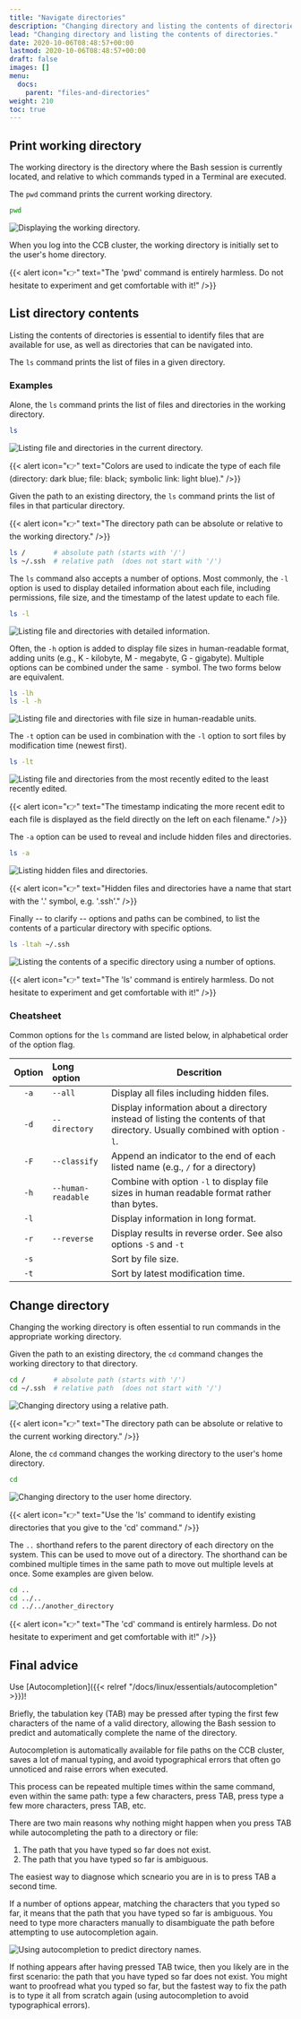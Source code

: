 ```yaml
---
title: "Navigate directories"
description: "Changing directory and listing the contents of directories."
lead: "Changing directory and listing the contents of directories."
date: 2020-10-06T08:48:57+00:00
lastmod: 2020-10-06T08:48:57+00:00
draft: false
images: []
menu:
  docs:
    parent: "files-and-directories"
weight: 210
toc: true
---
```


## Print working directory

The working directory is the directory where the Bash session is currently
located, and relative to which commands typed in a Terminal are executed.

The `pwd` command prints the current working directory.

```bash
pwd
```

![Displaying the working directory.](pwd.png)

When you log into the CCB cluster, the working directory is initially set to
the user's home directory.

{{< alert icon="👉" text="The 'pwd' command is entirely harmless. Do not hesitate to experiment and get comfortable with it!" />}}

## List directory contents

Listing the contents of directories is essential to identify files that are
available for use, as well as directories that can be navigated into.

The `ls` command prints the list of files in a given directory.

### Examples

Alone, the `ls` command prints the list of files and directories in the
working directory.

```bash
ls
```

![Listing file and directories in the current directory.](ls.png)

{{< alert icon="👉" text="Colors are used to indicate the type of each file (directory: dark blue; file: black; symbolic link: light blue)." />}}

Given the path to an existing directory, the `ls` command prints the list of
files in that particular directory.

{{< alert icon="👉" text="The directory path can be absolute or relative to the working directory." />}}

```bash
ls /       # absolute path (starts with '/')
ls ~/.ssh  # relative path  (does not start with '/')
```

The `ls` command also accepts a number of options.
Most commonly, the `-l` option is used to display detailed information about
each file, including permissions, file size, and the timestamp of the latest
update to each file.

```bash
ls -l
```

![Listing file and directories with detailed information.](ls-l.png)

Often, the `-h` option is added to display file sizes in human-readable format,
adding units (e.g., K - kilobyte, M - megabyte, G - gigabyte).
Multiple options can be combined under the same `-` symbol.
The two forms below are equivalent.

```bash
ls -lh
ls -l -h
```

![Listing file and directories with file size in human-readable units.](ls-lh.png)

The `-t` option can be used in combination with the `-l` option to sort files
by modification time (newest first).

```bash
ls -lt
```

![Listing file and directories from the most recently edited to the least recently edited.](ls-lt.png)

{{< alert icon="👉" text="The timestamp indicating the more recent edit to each file is displayed as the field directly on the left on each filename." />}}

The `-a` option can be used to reveal and include hidden files and directories.

```bash
ls -a
```

![Listing hidden files and directories.](ls-a.png)

{{< alert icon="👉" text="Hidden files and directories have a name that start with the '.' symbol, e.g. '.ssh'." />}}

Finally -- to clarify -- options and paths can be combined, to list the contents
of a particular directory with specific options.

```bash
ls -ltah ~/.ssh
```

![Listing the contents of a specific directory using a number of options.](ls-ltah-ssh.png)

{{< alert icon="👉" text="The 'ls' command is entirely harmless. Do not hesitate to experiment and get comfortable with it!" />}}

### Cheatsheet

Common options for the `ls` command are listed below,
in alphabetical order of the option flag.

| Option | Long option | Descrition |
|:------:|:----------- | ---------- |
|  `-a`  | `--all`     | Display all files including hidden files. |
|  `-d`  | `--directory` | Display information about a directory instead of listing the contents of that directory. Usually combined with option `-l`. |
|  `-F`  | `--classify` | Append an indicator to the end of each listed name (e.g., `/` for a directory) |
|  `-h`  | `--human-readable` | Combine with option `-l` to display file sizes in human readable format rather than bytes. |
|  `-l`  |             | Display information in long format. |
|  `-r`  | `--reverse` | Display results in reverse order. See also options `-S` and `-t` |
|  `-s`  |             | Sort by file size. |
|  `-t`  |             | Sort by latest modification time. |

## Change directory

Changing the working directory is often essential to run commands in the
appropriate working directory.

Given the path to an existing directory, the `cd` command changes the working directory to
that directory.

```bash
cd /       # absolute path (starts with '/')
cd ~/.ssh  # relative path  (does not start with '/')
```

![Changing directory using a relative path.](cd-ccb_demo.png)

{{< alert icon="👉" text="The directory path can be absolute or relative to the current working directory." />}}

Alone, the `cd` command changes the working directory to the user's home directory.

```bash
cd
```

![Changing directory to the user home directory.](cd-home.png)

{{< alert icon="👉" text="Use the 'ls' command to identify existing directories that you give to the 'cd' command." />}}

The `..` shorthand refers to the parent directory of each directory on the system.
This can be used to move out of a directory.
The shorthand can be combined multiple times in the same path to move out multiple
levels at once.
Some examples are given below.

```bash
cd ..
cd ../..
cd ../../another_directory
```

{{< alert icon="👉" text="The 'cd' command is entirely harmless. Do not hesitate to experiment and get comfortable with it!" />}}

## Final advice

Use [Autocompletion]({{< relref "/docs/linux/essentials/autocompletion" >}})!

Briefly, the tabulation key (TAB) may be pressed after typing the first few
characters of the name of a valid directory, allowing the Bash session to
predict and automatically complete the name of the directory.

Autocompletion is automatically available for file paths on the CCB cluster,
saves a lot of manual typing, and avoid typographical errors that often
go unnoticed and raise errors when executed.

This process can be repeated multiple times within the same command,
even within the same path: type a few characters, press TAB, press
type a few more characters, press TAB, etc.

There are two main reasons why nothing might happen when you press TAB
while autocompleting the path to a directory or file:

1. The path that you have typed so far does not exist.
2. The path that you have typed so far is ambiguous.

The easiest way to diagnose which scneario you are in is to press TAB
a second time.

If a number of options appear, matching the characters that you typed so far,
it means that the path that you have typed so far is ambiguous.
You need to type more characters manually to disambiguate the path
before attempting to use autocompletion again.

![Using autocompletion to predict directory names.](autocomplete-path.png)

If nothing appears after having pressed TAB twice, then you likely are
in the first scenario: the path that you have typed so far does not exist.
You might want to proofread what you typed so far, but the fastest way
to fix the path is to type it all from scratch again
(using autocompletion to avoid typographical errors).

<!-- Link definitions -->
